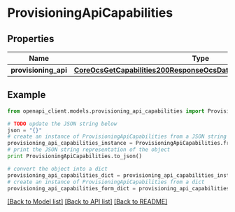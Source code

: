 # ProvisioningApiCapabilities


## Properties
Name | Type | Description | Notes
------------ | ------------- | ------------- | -------------
**provisioning_api** | [**CoreOcsGetCapabilities200ResponseOcsDataCapabilitiesProvisioningApi**](CoreOcsGetCapabilities200ResponseOcsDataCapabilitiesProvisioningApi.md) |  | 

## Example

```python
from openapi_client.models.provisioning_api_capabilities import ProvisioningApiCapabilities

# TODO update the JSON string below
json = "{}"
# create an instance of ProvisioningApiCapabilities from a JSON string
provisioning_api_capabilities_instance = ProvisioningApiCapabilities.from_json(json)
# print the JSON string representation of the object
print ProvisioningApiCapabilities.to_json()

# convert the object into a dict
provisioning_api_capabilities_dict = provisioning_api_capabilities_instance.to_dict()
# create an instance of ProvisioningApiCapabilities from a dict
provisioning_api_capabilities_form_dict = provisioning_api_capabilities.from_dict(provisioning_api_capabilities_dict)
```
[[Back to Model list]](../README.md#documentation-for-models) [[Back to API list]](../README.md#documentation-for-api-endpoints) [[Back to README]](../README.md)



